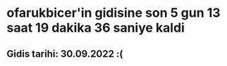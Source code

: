 # ofarukbicer'in gidisine son 5 gun 13 saat 19 dakika 36 saniye kaldi

## Gidis tarihi: 30.09.2022 :(